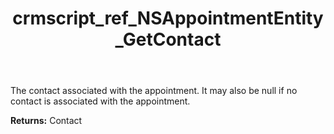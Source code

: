 ﻿---
title: crmscript_ref_NSAppointmentEntity_GetContact
description: Contact NSAppointmentEntity.GetContact()
intellisense: NSAppointmentEntity.GetContact
keywords: NSAppointmentEntity, GetContact
so.topic: reference
---

The contact associated with the appointment. It may also be null if no contact is associated with the appointment.

**Returns:** Contact


